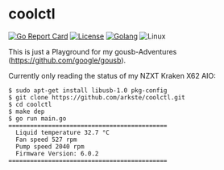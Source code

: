 # coolctl

[![Go Report Card](https://goreportcard.com/badge/github.com/arkste/coolctl)](https://goreportcard.com/report/github.com/arkste/coolctl)
[![License](https://img.shields.io/badge/license-MIT-blue.svg)](https://raw.githubusercontent.com/arkste/elsi/master/LICENSE)
[![Golang](https://img.shields.io/badge/Go-1.13-blue.svg)](https://golang.org)
![Linux](https://img.shields.io/badge/Supports-Linux-green.svg)

This is just a Playground for my gousb-Adventures (https://github.com/google/gousb).

Currently only reading the status of my NZXT Kraken X62 AIO:

```
$ sudo apt-get install libusb-1.0 pkg-config
$ git clone https://github.com/arkste/coolctl.git
$ cd coolctl
$ make dep
$ go run main.go
============================================
  Liquid temperature 32.7 °C
  Fan speed 527 rpm
  Pump speed 2040 rpm
  Firmware Version: 6.0.2
============================================
```
